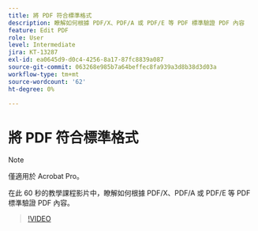 ```yaml
---
title: 將 PDF 符合標準格式
description: 瞭解如何根據 PDF/X、PDF/A 或 PDF/E 等 PDF 標準驗證 PDF 內容
feature: Edit PDF
role: User
level: Intermediate
jira: KT-13287
exl-id: ea0645d9-d0c4-4256-8a17-87fc8839a087
source-git-commit: 063268e985b7a64beffec8fa939a3d8b38d3d03a
workflow-type: tm+mt
source-wordcount: '62'
ht-degree: 0%

---
```


# 將 PDF 符合標準格式

>[!NOTE]
>
>僅適用於 Acrobat Pro。

在此 60 秒的教學課程影片中，瞭解如何根據 PDF/X、PDF/A 或 PDF/E 等 PDF 標準驗證 PDF 內容。

>[!VIDEO](https://video.tv.adobe.com/v/3409906?quality=12&learn=on&hidetitle=true)
